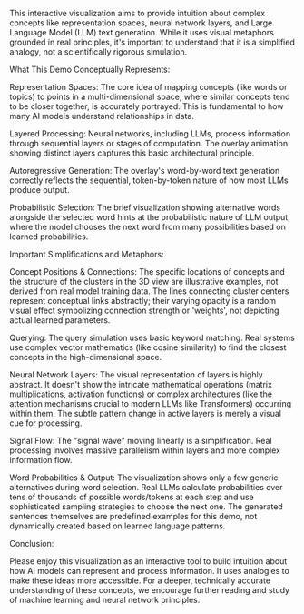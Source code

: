 This interactive visualization aims to provide intuition about complex concepts like representation spaces, neural network layers, and Large Language Model (LLM) text generation. While it uses visual metaphors grounded in real principles, it's important to understand that it is a simplified analogy, not a scientifically rigorous simulation.

What This Demo Conceptually Represents:

Representation Spaces: The core idea of mapping concepts (like words or topics) to points in a multi-dimensional space, where similar concepts tend to be closer together, is accurately portrayed. This is fundamental to how many AI models understand relationships in data.

Layered Processing: Neural networks, including LLMs, process information through sequential layers or stages of computation. The overlay animation showing distinct layers captures this basic architectural principle.

Autoregressive Generation: The overlay's word-by-word text generation correctly reflects the sequential, token-by-token nature of how most LLMs produce output.

Probabilistic Selection: The brief visualization showing alternative words alongside the selected word hints at the probabilistic nature of LLM output, where the model chooses the next word from many possibilities based on learned probabilities.

Important Simplifications and Metaphors:

Concept Positions & Connections: The specific locations of concepts and the structure of the clusters in the 3D view are illustrative examples, not derived from real model training data. The lines connecting cluster centers represent conceptual links abstractly; their varying opacity is a random visual effect symbolizing connection strength or 'weights', not depicting actual learned parameters.

Querying: The query simulation uses basic keyword matching. Real systems use complex vector mathematics (like cosine similarity) to find the closest concepts in the high-dimensional space.

Neural Network Layers: The visual representation of layers is highly abstract. It doesn't show the intricate mathematical operations (matrix multiplications, activation functions) or complex architectures (like the attention mechanisms crucial to modern LLMs like Transformers) occurring within them. The subtle pattern change in active layers is merely a visual cue for processing.

Signal Flow: The "signal wave" moving linearly is a simplification. Real processing involves massive parallelism within layers and more complex information flow.

Word Probabilities & Output: The visualization shows only a few generic alternatives during word selection. Real LLMs calculate probabilities over tens of thousands of possible words/tokens at each step and use sophisticated sampling strategies to choose the next one. The generated sentences themselves are predefined examples for this demo, not dynamically created based on learned language patterns.

Conclusion:

Please enjoy this visualization as an interactive tool to build intuition about how AI models can represent and process information. It uses analogies to make these ideas more accessible. For a deeper, technically accurate understanding of these concepts, we encourage further reading and study of machine learning and neural network principles.
